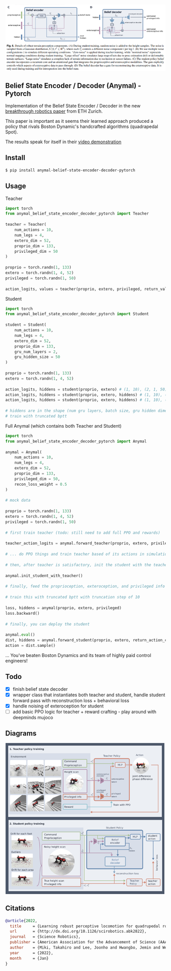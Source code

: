 <img src="./anymal-beliefs.png" width="550px"></img>

## Belief State Encoder / Decoder (Anymal) - Pytorch

Implementation of the Belief State Encoder / Decoder in the new <a href="https://leggedrobotics.github.io/rl-perceptiveloco/">breakthrough robotics paper</a> from ETH Zurich.

This paper is important as it seems their learned approach produced a policy that rivals Boston Dynamic's handcrafted algorithms (quadrapedal Spot).

The results speak for itself in their <a href="https://www.youtube.com/watch?v=zXbb6KQ0xV8">video demonstration</a>

## Install

```bash
$ pip install anymal-belief-state-encoder-decoder-pytorch
```

## Usage

Teacher

```python
import torch
from anymal_belief_state_encoder_decoder_pytorch import Teacher

teacher = Teacher(
    num_actions = 10,
    num_legs = 4,
    extero_dim = 52,
    proprio_dim = 133,
    privileged_dim = 50
)

proprio = torch.randn(1, 133)
extero = torch.randn(1, 4, 52)
privileged = torch.randn(1, 50)

action_logits, values = teacher(proprio, extero, privileged, return_values = True) # (1, 10)
```

Student

```python
import torch
from anymal_belief_state_encoder_decoder_pytorch import Student

student = Student(
    num_actions = 10,
    num_legs = 4,
    extero_dim = 52,
    proprio_dim = 133,
    gru_num_layers = 2,
    gru_hidden_size = 50
)

proprio = torch.randn(1, 133)
extero = torch.randn(1, 4, 52)

action_logits, hiddens = student(proprio, extero) # (1, 10), (2, 1, 50)
action_logits, hiddens = student(proprio, extero, hiddens) # (1, 10), (2, 1, 50)
action_logits, hiddens = student(proprio, extero, hiddens) # (1, 10), (2, 1, 50)

# hiddens are in the shape (num gru layers, batch size, gru hidden dimension)
# train with truncated bptt
```

Full Anymal (which contains both Teacher and Student)

```python
import torch
from anymal_belief_state_encoder_decoder_pytorch import Anymal

anymal = Anymal(
    num_actions = 10,
    num_legs = 4,
    extero_dim = 52,
    proprio_dim = 133,
    privileged_dim = 50,
    recon_loss_weight = 0.5
)

# mock data

proprio = torch.randn(1, 133)
extero = torch.randn(1, 4, 52)
privileged = torch.randn(1, 50)

# first train teacher (todo: still need to add full PPO and rewards)

teacher_action_logits = anymal.forward_teacher(proprio, extero, privileged)

# ... do PPO things and train teacher based of its actions in simulation with domain randomization

# then, after teacher is satisfactory, init the student with the teacher weights, whichever networks are the same

anymal.init_student_with_teacher()

# finally, feed the proprioception, exteroception, and privileged info to the anymal forward method to obtain the reconstruction and behavior loss

# train this with truncated bptt with truncation step of 10

loss, hiddens = anymal(proprio, extero, privileged)
loss.backward()

# finally, you can deploy the student

anymal.eval()
dist, hiddens = anymal.forward_student(proprio, extero, return_action_categorical_dist = True)
action = dist.sample()
```

... You've beaten Boston Dynamics and its team of highly paid control engineers!

## Todo

- [x] finish belief state decoder
- [x] wrapper class that instantiates both teacher and student, handle student forward pass with reconstruction loss + behavioral loss
- [x] handle noising of exteroception for student
- [ ] add basic PPO logic for teacher + reward crafting - play around with deepminds mujoco

## Diagrams

<img src="./anymal-teacher-student.png" width="500px"></img>

## Citations

```bibtex
@article{2022,
  title     = {Learning robust perceptive locomotion for quadrupedal robots in the wild},
  url       = {http://dx.doi.org/10.1126/scirobotics.abk2822},
  journal   = {Science Robotics},
  publisher = {American Association for the Advancement of Science (AAAS)},
  author    = {Miki, Takahiro and Lee, Joonho and Hwangbo, Jemin and Wellhausen, Lorenz and Koltun, Vladlen and Hutter, Marco},
  year      = {2022},
  month     = {Jan}
}
```
